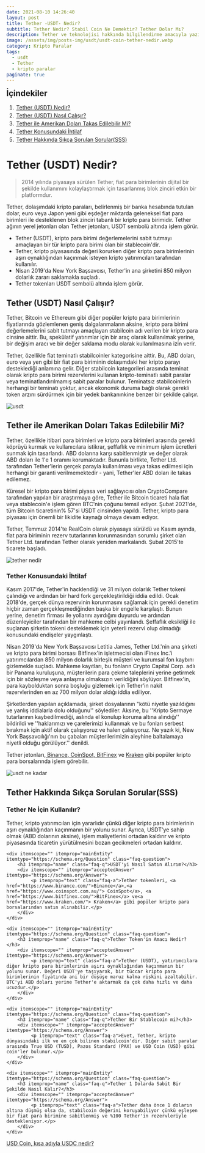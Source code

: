 ```yaml
---
date: 2021-08-10 14:26:40
layout: post
title: Tether -USDT- Nedir?
subtitle: Tether Nedir? Stabil Coin Ne Demektir? Tether Dolar Mı?
description: Tether ve teknolojisi hakkında bilgilendirme amacıyla yazılmış içerik.
image: /assets/img/posts-img/usdt/usdt-coin-tether-nedir.webp
category: Kripto Paralar
tags:
  - usdt
  - Tether
  - kripto paralar
paginate: true
---
```

<b style="text-align:center; font-size: 150%;">İçindekiler</b>
<ol style="margin: 0;">
	<li style="padding: 2px;"><a href="#usdt1">Tether (USDT) Nedir?</a></li>
	<li style="padding: 2px;"><a href="#usdt2">Tether (USDT) Nasıl Çalışır?</a></li>
	<li style="padding: 2px;"><a href="#usdt3">Tether ile Amerikan Doları Takas Edilebilir Mi?</a></li>
	<li style="padding: 2px;"><a href="#usdt4">Tether Konusundaki İhtilaf</a></li>
	<li style="padding: 2px;"><a href="#usdt5">Tether Hakkında Sıkça Sorulan Sorular(SSS)</a></li>
</ol>
<h1 id="usdt1">Tether (USDT) Nedir?</h1>
<blockquote cite="https://tether.to/">2014 yılında piyasaya sürülen Tether, fiat para birimlerinin dijital bir şekilde kullanımını kolaylaştırmak için tasarlanmış blok zinciri etkin bir platformdur.</blockquote>
<p>Tether, dolaşımdaki kripto paraları, belirlenmiş bir banka hesabında tutulan dolar, euro veya Japon yeni gibi eşdeğer miktarda geleneksel fiat para birimleri ile desteklenen blok zinciri tabanlı bir kripto para birimidir. Tether ağının yerel jetonları olan Tether jetonları, USDT sembolü altında işlem görür.</p>
<ul>
	<li>Tether (USDT), kripto para birimi değerlemelerini sabit tutmayı amaçlayan bir tür kripto para birimi olan bir stablecoin'dir.</li>
	<li>Tether, kripto piyasasında değeri korurken diğer kripto para birimlerinin aşırı oynaklığından kaçınmak isteyen kripto yatırımcıları tarafından kullanılır.</li>
	<li>Nisan 2019'da New York Başsavcısı, Tether'in ana şirketini 850 milyon dolarlık zararı saklamakla suçladı.</li>
	<li>Tether tokenları USDT sembolü altında işlem görür.</li>
</ul>
<h2 id="usdt2">Tether (USDT) Nasıl Çalışır?</h2>
<p>Tether, Bitcoin ve Ethereum gibi diğer popüler kripto para birimlerinin fiyatlarında gözlemlenen geniş dalgalanmaların aksine, kripto para birimi değerlemelerini sabit tutmayı amaçlayan stabilcoin adı verilen bir kripto para cinsine aittir. Bu, spekülatif yatırımlar için bir araç olarak kullanılmak yerine, bir değişim aracı ve bir değer saklama modu olarak kullanılmasına izin verir.</p>
<p>Tether, özellikle fiat teminatlı stabilcoinler kategorisine aittir. Bu, ABD doları, euro veya yen gibi bir fiat para biriminin dolaşımdaki her kripto parayı desteklediği anlamına gelir. Diğer stabilcoin kategorileri arasında teminat olarak kripto para birimi rezervlerini kullanan kripto-teminatlı sabit paralar veya teminatlandırılmamış sabit paralar bulunur. Teminatsız stabilcoinlerin herhangi bir teminatı yoktur, ancak ekonomik duruma bağlı olarak gerekli token arzını sürdürmek için bir yedek bankanınkine benzer bir şekilde çalışır. </p>
<picture>
  <source media="(min-width: 650px" srcset="/assets/img/posts-img/usdt/binance-tl-dolar-çevirme.webp">
  <img src="/assets/img/posts-img/usdt/usdt-stable-coin.webp" alt="usdt" style="width:auto;">
</picture>
<h2 id="usdt3">Tether ile Amerikan Doları Takas Edilebilir Mi?</h2>
<p>Tether, özellikle itibari para birimleri ve kripto para birimleri arasında gerekli köprüyü kurmak ve kullanıcılara istikrar, şeffaflık ve minimum işlem ücretleri sunmak için tasarlandı. ABD dolarına karşı sabitlenmiştir ve değer olarak ABD doları ile 1'e 1 oranını korumaktadır. Bununla birlikte, Tether Ltd. tarafından Tether'lerin gerçek parayla kullanılması veya takas edilmesi için herhangi bir garanti verilmemektedir - yani, Tether'ler ABD doları ile takas edilemez.</p>
<p>Küresel bir kripto para birimi piyasa veri sağlayıcısı olan CryptoCompare tarafından yapılan bir araştırmaya göre, Tether ile Bitcoin ticareti hala fiat veya stablecoin'e işlem gören BTC'nin çoğunu temsil ediyor. Şubat 2021'de, tüm Bitcoin ticaretinin% 57'si USDT cinsinden yapıldı. Tether, kripto para piyasası için önemli bir likidite kaynağı olmaya devam ediyor. </p>
<p>Tether, Temmuz 2014'te RealCoin olarak piyasaya sürüldü ve Kasım ayında, fiat para biriminin rezerv tutarlarının korunmasından sorumlu şirket olan Tether Ltd. tarafından Tether olarak yeniden markalandı. Şubat 2015'te ticarete başladı. </p>
<picture>
  <source media="(min-width: 650px" srcset="/assets/img/posts-img/usdt/tether-token-nedir.webp">
  <img src="/assets/img/posts-img/usdt/tether-usdt.webp" alt="tether nedir" style="width:auto;">
</picture>
<h3 id="usdt4">Tether Konusundaki İhtilaf</h3>
<p>Kasım 2017'de, Tether'in hacklendiği ve 31 milyon dolarlık Tether tokeni çalındığı ve ardından bir hard fork gerçekleştirildiği iddia edildi. Ocak 2018'de, gerçek dünya rezervinin korunmasını sağlamak için gerekli denetim hiçbir zaman gerçekleşmediğinden başka bir engelle karşılaştı. Bunun yerine, denetim firması ile yollarını ayırdığını duyurdu ve ardından düzenleyiciler tarafından bir mahkeme celbi yayınlandı. Şeffaflık eksikliği ile suçlanan şirketin tokeni desteklemek için yeterli rezervi olup olmadığı konusundaki endişeler yaygınlaştı. </p>
<p>Nisan 2019'da New York Başsavcısı Letitia James, Tether Ltd.'nin ana şirketi ve kripto para birimi borsası Bitfinex'in işletmecisi olan iFinex Inc.'i yatırımcılardan 850 milyon dolarlık birleşik müşteri ve kurumsal fon kaybını gizlemekle suçladı. Mahkeme kayıtları, bu fonların Crypto Capital Corp. adlı bir Panama kuruluşuna, müşterilerin para çekme taleplerini yerine getirmek için bir sözleşme veya anlaşma olmaksızın verildiğini söylüyor. Bitfinex'in, para kaybolduktan sonra boşluğu gizlemek için Tether'in nakit rezervlerinden en az 700 milyon dolar aldığı iddia ediliyor. </p>
<p>Şirketlerden yapılan açıklamada, şirket dosyalarının "kötü niyetle yazıldığını ve yanlış iddialarla dolu olduğunu'' söylediler. Aksine, bu ''Kripto Sermaye tutarlarının kaybedilmediği, aslında el konulup koruma altına alındığı'' bildirildi ve ''haklarımızı ve çarelerimizi kullanmak ve bu fonları serbest bırakmak için aktif olarak çalışıyoruz ve halen çalışıyoruz. Ne yazık ki, New York Başsavcılığı'nın bu çabaları müşterilerimizin aleyhine baltalamaya niyetli olduğu görülüyor.'' denildi. </p>
<p>Tether jetonları,<a href="https://www.binance.com/"> Binance</a>,<a href="https://www.coinspot.com.au/"> CoinSpot</a>,<a href="https://www.bitfinex.com/"> BitFinex</a> ve <a href="https://www.kraken.com/"> Kraken</a> gibi popüler kripto para borsalarında işlem görebilir.</p><picture>
  <source media="(min-width: 650px" srcset="/assets/img/posts-img/usdt/1-tether-usdt-kaç-dolar-usd.webp">
  <img src="/assets/img/posts-img/usdt/tether-token.webp" alt="usdt ne kadar" style="width:auto;">
</picture>
<h2 id="usdt5">Tether Hakkında Sıkça Sorulan Sorular(SSS)</h2>
<div class="schema-faq-code" itemscope="" itemtype="https://schema.org/FAQPage">
    <div itemscope="" itemprop="mainEntity" itemtype="https://schema.org/Question" class="faq-question">
        <h3 itemprop="name" class="faq-q">Tether Ne İçin Kullanılır?</h3>
        <div itemscope="" itemprop="acceptedAnswer" itemtype="https://schema.org/Answer">
             <p itemprop="text" class="faq-a">Tether, kripto yatırımcıları için yararlıdır çünkü diğer kripto para birimlerinin aşırı oynaklığından kaçınmanın bir yolunu sunar. Ayrıca, USDT'ye sahip olmak (ABD dolarının aksine), işlem maliyetlerini ortadan kaldırır ve kripto piyasasında ticaretin yürütülmesini bozan gecikmeleri ortadan kaldırır.</p>
        </div>
    </div>

    <div itemscope="" itemprop="mainEntity" itemtype="https://schema.org/Question" class="faq-question">
        <h3 itemprop="name" class="faq-q">USDT'yi Nasıl Satın Alırım?</h3>
        <div itemscope="" itemprop="acceptedAnswer" itemtype="https://schema.org/Answer">
             <p itemprop="text" class="faq-a">Tether tokenleri, <a href="https://www.binance.com/">Binance</a>,<a href="https://www.coinspot.com.au/"> CoinSpot</a>, <a href="https://www.bitfinex.com/">BitFinex</a> ve<a href="https://www.kraken.com/"> Kraken</a> gibi popüler kripto para borsalarından satın alınabilir.</p>
        </div>
    </div>

    <div itemscope="" itemprop="mainEntity" itemtype="https://schema.org/Question" class="faq-question">
        <h3 itemprop="name" class="faq-q">Tether Token'in Amacı Nedir?</h3>
        <div itemscope="" itemprop="acceptedAnswer" itemtype="https://schema.org/Answer">
             <p itemprop="text" class="faq-a">Tether (USDT), yatırımcılara diğer kripto para birimlerinin aşırı oynaklığından kaçınmanın bir yolunu sunar. Değeri USDT'ye taşıyarak, bir tüccar kripto para birimlerinin fiyatında ani bir düşüşe maruz kalma riskini azaltabilir. BTC'yi ABD doları yerine Tether'e aktarmak da çok daha hızlı ve daha ucuzdur.</p>
        </div>
    </div>

    <div itemscope="" itemprop="mainEntity" itemtype="https://schema.org/Question" class="faq-question">
        <h3 itemprop="name" class="faq-q">Tether Bir Stablecoin mi?</h3>
        <div itemscope="" itemprop="acceptedAnswer" itemtype="https://schema.org/Answer">
             <p itemprop="text" class="faq-a">Evet, Tether, kripto dünyasındaki ilk ve en çok bilinen stabilcoin'dir. Diğer sabit paralar arasında True USD (TUSD), Pazos Standard (PAX) ve USD Coin (USD) gibi coin'ler bulunur.</p>
        </div>
    </div>

    <div itemscope="" itemprop="mainEntity" itemtype="https://schema.org/Question" class="faq-question">
        <h3 itemprop="name" class="faq-q">Tether 1 Dolarda Sabit Bir Şekilde Nasıl Kalır?</h3>
        <div itemscope="" itemprop="acceptedAnswer" itemtype="https://schema.org/Answer">
             <p itemprop="text" class="faq-a">Tether daha önce 1 doların altına düşmüş olsa da, stabilcoin değerini koruyabiliyor çünkü eşleşen bir fiat para birimine sabitlenmiş ve %100 Tether'in rezervleriyle destekleniyor.</p>
        </div>
    </div>
</div>
<p><a href="https://kripto.istanbul/usdc-nedir/" title="USD Coin USDC nedir?" target="_blank">USD Coin, kısa adıyla USDC nedir?</a></p>
